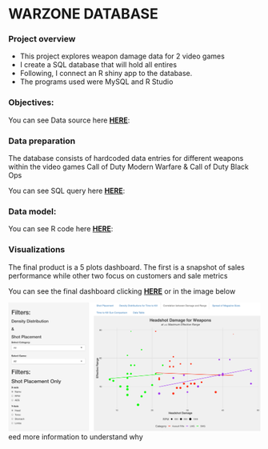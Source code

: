 # WARZONE DATABASE

### Project overview
* This project explores weapon damage data for 2 video games
* I create a SQL database that will hold all entires
* Following, I connect an R shiny app to the database.
* The programs used were MySQL and R Studio

### Objectives:


You can see Data source here **[HERE](https://www.downsights.com/call-of-duty-warzone-weapon-stats/#modern-warfare-2019)**:


### Data preparation
The database consists of hardcoded data entries for different weapons within the video games Call of Duty Modern Warfare & Call of Duty Black Ops 

You can see SQL query here **[HERE](https://github.com/programTristan/Warzone_Database/blob/95f5745c6a2156d51d821ebc7b78229de790ac70/SQL_Query/TristanApplebywarzone.sql)**:


### Data model:

You can see R code here **[HERE](https://github.com/programTristan/Warzone_Database/blob/95f5745c6a2156d51d821ebc7b78229de790ac70/R_Code/TristanAppleby_warzoneShiny.R)**:


### Visualizations 
The final product is a 5 plots dashboard. The first is a snapshot of sales performance while other two focus on customers and sale metrics

You can see the final dashboard clicking **[HERE](https://tristanappleby.shinyapps.io/Warzone_DB/)** or in the image below

[![Click for a better analysis](images/Warzone_ShinyApp.png)](https://tristanappleby.shinyapps.io/Warzone_DB/)
eed more information to understand why
